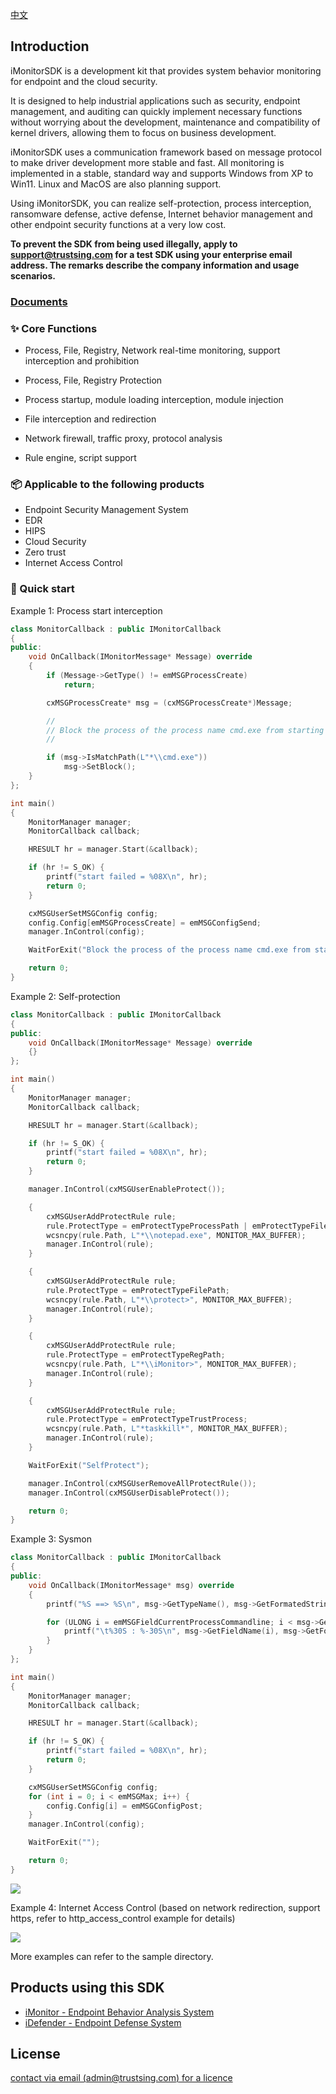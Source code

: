 [中文](./README_zh.md)

## Introduction

iMonitorSDK is a development kit that provides system behavior monitoring for endpoint and the cloud security. 

It is designed to help industrial applications such as security, endpoint management, and auditing can quickly implement necessary functions without worrying about the development, maintenance and compatibility of kernel drivers, allowing them to focus on business development.

iMonitorSDK uses a communication framework based on message protocol to make driver development more stable and fast. All monitoring is implemented in a stable, standard way and supports Windows from XP to Win11. Linux and MacOS are also planning support.

Using iMonitorSDK, you can realize self-protection, process interception, ransomware defense, active defense, Internet behavior management and other endpoint security functions at a very low cost.

**To prevent the SDK from being used illegally, apply to support@trustsing.com for a test SDK using your enterprise email address. The remarks describe the company information and usage scenarios.**

### [Documents](https://imonitorsdk.com/)

### ✨ Core Functions

- Process, File, Registry, Network real-time monitoring, support interception and prohibition

- Process, File, Registry Protection

- Process startup, module loading interception, module injection

- File interception and redirection

- Network firewall, traffic proxy, protocol analysis
- Rule engine, script support

### 📦 Applicable to the following products

- Endpoint Security Management System
- EDR
- HIPS
- Cloud Security
- Zero trust
- Internet Access Control

### 🔨 Quick start

Example 1: Process start interception

```c++
class MonitorCallback : public IMonitorCallback
{
public:
	void OnCallback(IMonitorMessage* Message) override
	{
		if (Message->GetType() != emMSGProcessCreate)
			return;

		cxMSGProcessCreate* msg = (cxMSGProcessCreate*)Message;

		//
		// Block the process of the process name cmd.exe from starting
		//

		if (msg->IsMatchPath(L"*\\cmd.exe"))
			msg->SetBlock();
	}
};

int main()
{
	MonitorManager manager;
	MonitorCallback callback;

	HRESULT hr = manager.Start(&callback);

	if (hr != S_OK) {
		printf("start failed = %08X\n", hr);
		return 0;
	}

	cxMSGUserSetMSGConfig config;
	config.Config[emMSGProcessCreate] = emMSGConfigSend;
	manager.InControl(config);

	WaitForExit("Block the process of the process name cmd.exe from starting");

	return 0;
}
```

Example 2: Self-protection

```c++
class MonitorCallback : public IMonitorCallback
{
public:
	void OnCallback(IMonitorMessage* Message) override
	{}
};

int main()
{
	MonitorManager manager;
	MonitorCallback callback;

	HRESULT hr = manager.Start(&callback);

	if (hr != S_OK) {
		printf("start failed = %08X\n", hr);
		return 0;
	}

	manager.InControl(cxMSGUserEnableProtect());

	{
		cxMSGUserAddProtectRule rule;
		rule.ProtectType = emProtectTypeProcessPath | emProtectTypeFilePath;
		wcsncpy(rule.Path, L"*\\notepad.exe", MONITOR_MAX_BUFFER);
		manager.InControl(rule);
	}

	{
		cxMSGUserAddProtectRule rule;
		rule.ProtectType = emProtectTypeFilePath;
		wcsncpy(rule.Path, L"*\\protect>", MONITOR_MAX_BUFFER);
		manager.InControl(rule);
	}

	{
		cxMSGUserAddProtectRule rule;
		rule.ProtectType = emProtectTypeRegPath;
		wcsncpy(rule.Path, L"*\\iMonitor>", MONITOR_MAX_BUFFER);
		manager.InControl(rule);
	}

	{
		cxMSGUserAddProtectRule rule;
		rule.ProtectType = emProtectTypeTrustProcess;
		wcsncpy(rule.Path, L"*taskkill*", MONITOR_MAX_BUFFER);
		manager.InControl(rule);
	}

	WaitForExit("SelfProtect");

	manager.InControl(cxMSGUserRemoveAllProtectRule());
	manager.InControl(cxMSGUserDisableProtect());

	return 0;
}
```

Example 3: Sysmon

```c++
class MonitorCallback : public IMonitorCallback
{
public:
	void OnCallback(IMonitorMessage* msg) override
	{
		printf("%S ==> %S\n", msg->GetTypeName(), msg->GetFormatedString(emMSGFieldCurrentProcessPath));

		for (ULONG i = emMSGFieldCurrentProcessCommandline; i < msg->GetFieldCount(); i++) {
			printf("\t%30S : %-30S\n", msg->GetFieldName(i), msg->GetFormatedString(i));
		}
	}
};

int main()
{
	MonitorManager manager;
	MonitorCallback callback;

	HRESULT hr = manager.Start(&callback);

	if (hr != S_OK) {
		printf("start failed = %08X\n", hr);
		return 0;
	}

	cxMSGUserSetMSGConfig config;
	for (int i = 0; i < emMSGMax; i++) {
		config.Config[i] = emMSGConfigPost;
	}
	manager.InControl(config);

	WaitForExit("");

	return 0;
}
```

<img src="./doc/sysmon.gif" />

Example 4: Internet Access Control (based on network redirection, support https, refer to http_access_control example for details)

![](./doc/ac.png)

More examples can refer to the sample directory.

## Products using this SDK

- [iMonitor - Endpoint Behavior Analysis System](https://github.com/wecooperate/iMonitor)
- [iDefender - Endpoint Defense System](https://github.com/wecooperate/iDefender)

## License 
[ contact via email (admin@trustsing.com) for a licence ](mailto://admin@trustsing.com)

